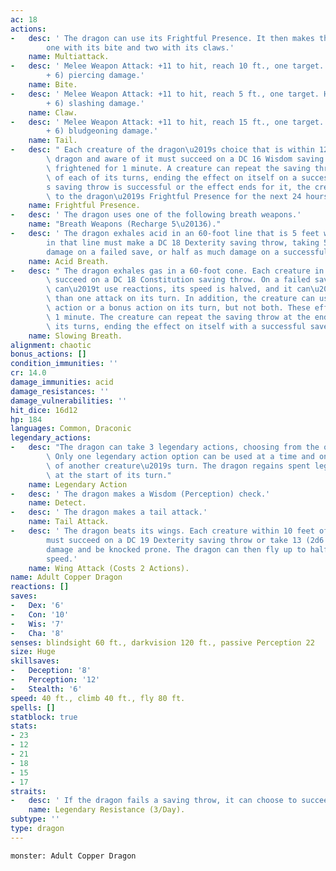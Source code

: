 ```yaml
---
ac: 18
actions:
-   desc: ' The dragon can use its Frightful Presence. It then makes three attacks:
        one with its bite and two with its claws.'
    name: Multiattack.
-   desc: ' Melee Weapon Attack: +11 to hit, reach 10 ft., one target. Hit: 17 (2d10
        + 6) piercing damage.'
    name: Bite.
-   desc: ' Melee Weapon Attack: +11 to hit, reach 5 ft., one target. Hit: 13 (2d6
        + 6) slashing damage.'
    name: Claw.
-   desc: ' Melee Weapon Attack: +11 to hit, reach 15 ft., one target. Hit: 15 (2d8
        + 6) bludgeoning damage.'
    name: Tail.
-   desc: " Each creature of the dragon\u2019s choice that is within 120 feet of the\
        \ dragon and aware of it must succeed on a DC 16 Wisdom saving throw or become\
        \ frightened for 1 minute. A creature can repeat the saving throw at the end\
        \ of each of its turns, ending the effect on itself on a success. If a creature\u2019\
        s saving throw is successful or the effect ends for it, the creature is immune\
        \ to the dragon\u2019s Frightful Presence for the next 24 hours."
    name: Frightful Presence.
-   desc: ' The dragon uses one of the following breath weapons.'
    name: "Breath Weapons (Recharge 5\u20136)."
-   desc: ' The dragon exhales acid in an 60-foot line that is 5 feet wide. Each creature
        in that line must make a DC 18 Dexterity saving throw, taking 54 (12d8) acid
        damage on a failed save, or half as much damage on a successful one.'
    name: Acid Breath.
-   desc: " The dragon exhales gas in a 60-foot cone. Each creature in that area must\
        \ succeed on a DC 18 Constitution saving throw. On a failed save, the creature\
        \ can\u2019t use reactions, its speed is halved, and it can\u2019t make more\
        \ than one attack on its turn. In addition, the creature can use either an\
        \ action or a bonus action on its turn, but not both. These effects last for\
        \ 1 minute. The creature can repeat the saving throw at the end of each of\
        \ its turns, ending the effect on itself with a successful save."
    name: Slowing Breath.
alignment: chaotic
bonus_actions: []
condition_immunities: ''
cr: 14.0
damage_immunities: acid
damage_resistances: ''
damage_vulnerabilities: ''
hit_dice: 16d12
hp: 184
languages: Common, Draconic
legendary_actions:
-   desc: "The dragon can take 3 legendary actions, choosing from the options below.\
        \ Only one legendary action option can be used at a time and only at the end\
        \ of another creature\u2019s turn. The dragon regains spent legendary actions\
        \ at the start of its turn."
    name: Legendary Action
-   desc: ' The dragon makes a Wisdom (Perception) check.'
    name: Detect.
-   desc: ' The dragon makes a tail attack.'
    name: Tail Attack.
-   desc: ' The dragon beats its wings. Each creature within 10 feet of the dragon
        must succeed on a DC 19 Dexterity saving throw or take 13 (2d6 + 6) bludgeoning
        damage and be knocked prone. The dragon can then fly up to half its flying
        speed.'
    name: Wing Attack (Costs 2 Actions).
name: Adult Copper Dragon
reactions: []
saves:
-   Dex: '6'
-   Con: '10'
-   Wis: '7'
-   Cha: '8'
senses: blindsight 60 ft., darkvision 120 ft., passive Perception 22
size: Huge
skillsaves:
-   Deception: '8'
-   Perception: '12'
-   Stealth: '6'
speed: 40 ft., climb 40 ft., fly 80 ft.
spells: []
statblock: true
stats:
- 23
- 12
- 21
- 18
- 15
- 17
straits:
-   desc: ' If the dragon fails a saving throw, it can choose to succeed instead.'
    name: Legendary Resistance (3/Day).
subtype: ''
type: dragon
---
```

```statblock
monster: Adult Copper Dragon
```